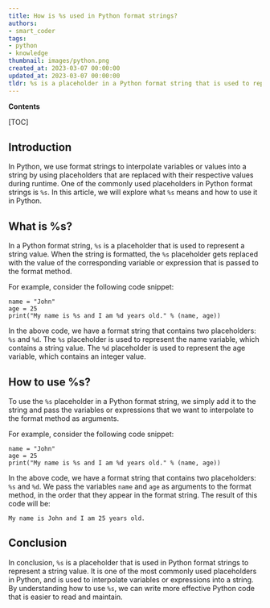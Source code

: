 ```yaml
---
title: How is %s used in Python format strings?
authors:
- smart_coder
tags:
- python
- knowledge
thumbnail: images/python.png
created_at: 2023-03-07 00:00:00
updated_at: 2023-03-07 00:00:00
tldr: %s is a placeholder in a Python format string that is used to represent a string type variable.
---
```


**Contents**

[TOC]

Introduction
------------
In Python, we use format strings to interpolate variables or values into a string by using placeholders that are replaced with their respective values during runtime. One of the commonly used placeholders in Python format strings is `%s`. In this article, we will explore what `%s` means and how to use it in Python.

What is %s?
------------
In a Python format string, `%s` is a placeholder that is used to represent a string value. When the string is formatted, the `%s` placeholder gets replaced with the value of the corresponding variable or expression that is passed to the format method.

For example, consider the following code snippet:

```
name = "John"
age = 25
print("My name is %s and I am %d years old." % (name, age))
```

In the above code, we have a format string that contains two placeholders: `%s` and `%d`. The `%s` placeholder is used to represent the name variable, which contains a string value. The `%d` placeholder is used to represent the age variable, which contains an integer value.

How to use %s?
--------------
To use the `%s` placeholder in a Python format string, we simply add it to the string and pass the variables or expressions that we want to interpolate to the format method as arguments.

For example, consider the following code snippet:

```
name = "John"
age = 25
print("My name is %s and I am %d years old." % (name, age))
```

In the above code, we have a format string that contains two placeholders: `%s` and `%d`. We pass the variables `name` and `age` as arguments to the format method, in the order that they appear in the format string. The result of this code will be:

```
My name is John and I am 25 years old.
```

Conclusion
----------
In conclusion, `%s` is a placeholder that is used in Python format strings to represent a string value. It is one of the most commonly used placeholders in Python, and is used to interpolate variables or expressions into a string. By understanding how to use `%s`, we can write more effective Python code that is easier to read and maintain.
